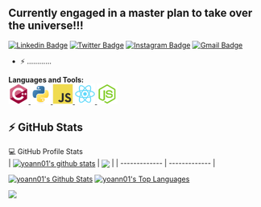 
## Currently engaged in a master plan to take over the universe!!!

[![Linkedin Badge](https://img.shields.io/badge/-yoann01-blue?style=flat&logo=Linkedin&logoColor=white&link=https://www.linkedin.com/in/yoann01/)](https://www.linkedin.com/in/yoann_granier/)
[![Twitter Badge](https://img.shields.io/badge/-@yoann01-1ca0f1?style=flat&labelColor=1ca0f1&logo=twitter&logoColor=white&link=https://twitter.com/yoann01)](https://twitter.com/yoann_granier)
[![Instagram Badge](https://img.shields.io/badge/-@yoann01-purple?style=flat&logo=instagram&logoColor=white&link=https://instagram.com/yoann_granier/)](https://instagram.com/yoann_granier)
[![Gmail Badge](https://img.shields.io/badge/-ygranier-c14438?style=flat&logo=Gmail&logoColor=white&link=mailto:ygranier@gmail.com)](mailto:ygranier@gmail.com)
- ⚡ ............




**Languages and Tools:**  
<a href="https://www.w3schools.com/cpp/" target="_blank"> <img src="https://raw.githubusercontent.com/devicons/devicon/master/icons/cplusplus/cplusplus-original.svg" alt="cplusplus" width="40" height="40"/> </a> 
<a href="https://developer.android.com" target="_blank"> <img src="https://raw.githubusercontent.com/devicons/devicon/master/icons/python/python-original.svg" alt="python" width="40" height="40"/> </a> 
<a href="https://developer.mozilla.org/en-US/docs/Web/JavaScript" target="_blank"> <img src="https://raw.githubusercontent.com/devicons/devicon/master/icons/javascript/javascript-original.svg" alt="javascript" width="40" height="40"/> </a> 
<a href="https://developer.android.com" target="_blank"> <img src="https://raw.githubusercontent.com/devicons/devicon/master/icons/react/react-original.svg" alt="react" width="40" height="40"/> </a> 
<a href="https://developer.android.com" target="_blank"> <img src="https://raw.githubusercontent.com/devicons/devicon/master/icons/nodejs/nodejs-original.svg" alt="nodejs" width="40" height="40"/> </a> 


## :zap: GitHub Stats

<summary>💻 GitHub Profile Stats</summary>
| <a href="https://github.com/anuraghazra/github-readme-stats"><img align="center" src="https://github-readme-stats.vercel.app/api?username=yoann01&show_icons=true&include_all_commits=true&theme=buefy&hide_border=true" alt="yoann01's github stats" /></a> | <a href="https://github.com/yoann01/github-readme-stats"><img align="center" src="https://github-readme-stats.vercel.app/api/top-langs/?username=yoann01&layout=compact&theme=buefy&hide_border=true" /></a> |
| ------------- | ------------- |

<a href="https://github.com/anuraghazra/github-readme-stats"><img alt="yoann01's Github Stats" src="https://yoann01-github-readme-stats.vercel.app/api/?username=DenverCoder1&show_icons=true&count_private=true&theme=react&hide_border=true&bg_color=1F222E&title_color=F85D7F&icon_color=F8D866" height="192px"/></a>
  <a href="https://github.com/anuraghazra/github-readme-stats"><img alt="yoann01's Top Languages" src="https://github-readme-stats.vercel.app/api/top-langs/?username=yoann01&langs_count=8&layout=compact&theme=react&hide_border=true&bg_color=1F222E&title_color=F85D7F&icon_color=F8D866&hide=Jupyter%20Notebook" height="192px"/></a>



![](https://github.com/yoann01/github-stats/blob/master/generated/overview.svg)



